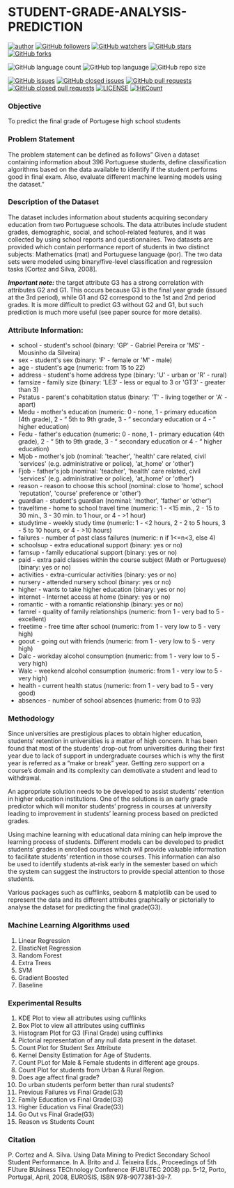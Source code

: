 # STUDENT-GRADE-ANALYSIS-PREDICTION

[![author](https://img.shields.io/badge/author-Abhishek-ff69b4.svg?style=flat-square)](https://www.linkedin.com/in/abhishekmali/)
[![GitHub followers](https://img.shields.io/github/followers/AbhishekMali21?style=social)](https://github.com/AbhishekMali21?tab=followers)
[![GitHub watchers](https://img.shields.io/github/watchers/AbhishekMali21/STUDENT-GRADE-ANALYSIS-PREDICTION?style=social)](https://github.com/AbhishekMali21/STUDENT-GRADE-ANALYSIS-PREDICTION/watchers)
[![GitHub stars](https://img.shields.io/github/stars/AbhishekMali21/STUDENT-GRADE-ANALYSIS-PREDICTION?style=social)](https://github.com/AbhishekMali21/STUDENT-GRADE-ANALYSIS-PREDICTION/stargazers)
[![GitHub forks](https://img.shields.io/github/forks/AbhishekMali21/STUDENT-GRADE-ANALYSIS-PREDICTION?style=social)](https://github.com/AbhishekMali21/STUDENT-GRADE-ANALYSIS-PREDICTION/network/members)

![GitHub language count](https://img.shields.io/github/languages/count/AbhishekMali21/STUDENT-GRADE-ANALYSIS-PREDICTION?style=flat-square)
![GitHub top language](https://img.shields.io/github/languages/top/AbhishekMali21/STUDENT-GRADE-ANALYSIS-PREDICTION?logoColor=9cf&style=flat-square)
![GitHub repo size](https://img.shields.io/github/repo-size/AbhishekMali21/STUDENT-GRADE-ANALYSIS-PREDICTION?logoColor=important&style=flat-square)

[![GitHub issues](https://img.shields.io/github/issues/AbhishekMali21/STUDENT-GRADE-ANALYSIS-PREDICTION?style=flat-square)](https://github.com/AbhishekMali21/STUDENT-GRADE-ANALYSIS-PREDICTION/issues?q=is%3Aopen+is%3Aissue)
[![GitHub closed issues](https://img.shields.io/github/issues-closed/AbhishekMali21/STUDENT-GRADE-ANALYSIS-PREDICTION?style=flat-square)](https://github.com/AbhishekMali21/STUDENT-GRADE-ANALYSIS-PREDICTION/issues?q=is%3Aissue+is%3Aclosed)
[![GitHub pull requests](https://img.shields.io/github/issues-pr/AbhishekMali21/STUDENT-GRADE-ANALYSIS-PREDICTION?logoColor=yellow&style=flat-square)](https://github.com/AbhishekMali21/STUDENT-GRADE-ANALYSIS-PREDICTION/pulls?q=is%3Aopen+is%3Apr)
[![GitHub closed pull requests](https://img.shields.io/github/issues-pr-closed/AbhishekMali21/STUDENT-GRADE-ANALYSIS-PREDICTION?logoColor=yellow&style=flat-square)](https://github.com/AbhishekMali21/STUDENT-GRADE-ANALYSIS-PREDICTION/pulls?q=is%3Apr+is%3Aclosed)
[![LICENSE](https://img.shields.io/dub/l/vibe-d.svg?style=flat-square)](https://github.com/AbhishekMali21/STUDENT-GRADE-ANALYSIS-PREDICTION/blob/master/LICENSE)
[![HitCount](http://hits.dwyl.com/AbhishekMali21/STUDENT-GRADE-ANALYSIS-PREDICTION.svg)](http://hits.dwyl.com/AbhishekMali21/STUDENT-GRADE-ANALYSIS-PREDICTION)

### Objective
To predict the final grade of Portugese high school students

### Problem Statement
The problem statement can be defined as follows” Given a dataset containing information about 396 Portuguese students, define classification algorithms based on the data available to identify if the student performs good in final exam. Also, evaluate different machine learning models using the dataset.”

### Description of the Dataset
The dataset includes information about students acquiring secondary education from two Portuguese schools. The data attributes include student grades, demographic, social, and school-related features, and it was collected by using school reports and questionnaires. Two datasets are provided which contain performance report of students in two distinct subjects: Mathematics (mat) and Portuguese language (por). The two data sets were modeled using binary/five-level classification and regression tasks [Cortez and Silva, 2008].

***Important note:*** the target attribute G3 has a strong correlation with attributes G2 and G1. This occurs because G3 is the final year grade (issued at the 3rd period), while G1 and G2 correspond to the 1st and 2nd period grades. It is more difficult to predict G3 without G2 and G1, but such prediction is much more useful (see paper source for more details).

### Attribute Information:
* school - student's school (binary: 'GP' - Gabriel Pereira or 'MS' - Mousinho da Silveira)
* sex - student's sex (binary: 'F' - female or 'M' - male)
* age - student's age (numeric: from 15 to 22)
* address - student's home address type (binary: 'U' - urban or 'R' - rural)
* famsize - family size (binary: 'LE3' - less or equal to 3 or 'GT3' - greater than 3)
* Pstatus - parent's cohabitation status (binary: 'T' - living together or 'A' - apart)
* Medu - mother's education (numeric: 0 - none, 1 - primary education (4th grade), 2 - “ 5th to 9th grade, 3 - “ secondary education or 4 - “ higher education)
* Fedu - father's education (numeric: 0 - none, 1 - primary education (4th grade), 2 - “ 5th to 9th grade, 3 - “ secondary education or 4 - “ higher education)
* Mjob - mother's job (nominal: 'teacher', 'health' care related, civil 'services' (e.g. administrative or police), 'at_home' or 'other')
* Fjob - father's job (nominal: 'teacher', 'health' care related, civil 'services' (e.g. administrative or police), 'at_home' or 'other')
* reason - reason to choose this school (nominal: close to 'home', school 'reputation', 'course' preference or 'other')
* guardian - student's guardian (nominal: 'mother', 'father' or 'other')
* traveltime - home to school travel time (numeric: 1 - <15 min., 2 - 15 to 30 min., 3 - 30 min. to 1 hour, or 4 - >1 hour)
* studytime - weekly study time (numeric: 1 - <2 hours, 2 - 2 to 5 hours, 3 - 5 to 10 hours, or 4 - >10 hours)
* failures - number of past class failures (numeric: n if 1<=n<3, else 4)
* schoolsup - extra educational support (binary: yes or no)
* famsup - family educational support (binary: yes or no)
* paid - extra paid classes within the course subject (Math or Portuguese) (binary: yes or no)
* activities - extra-curricular activities (binary: yes or no)
* nursery - attended nursery school (binary: yes or no)
* higher - wants to take higher education (binary: yes or no)
* internet - Internet access at home (binary: yes or no)
* romantic - with a romantic relationship (binary: yes or no)
* famrel - quality of family relationships (numeric: from 1 - very bad to 5 - excellent)
* freetime - free time after school (numeric: from 1 - very low to 5 - very high)
* goout - going out with friends (numeric: from 1 - very low to 5 - very high)
* Dalc - workday alcohol consumption (numeric: from 1 - very low to 5 - very high)
* Walc - weekend alcohol consumption (numeric: from 1 - very low to 5 - very high)
* health - current health status (numeric: from 1 - very bad to 5 - very good)
* absences - number of school absences (numeric: from 0 to 93)


### Methodology
Since universities are prestigious places to obtain higher education, students’ retention in universities is a matter of high concern. It has been found that most of the students’ drop-out from universities during their first year due to lack of support in undergraduate courses which is why the first year is referred as a “make or break” year. Getting zero support on a course’s domain and its complexity can demotivate a student and lead to withdrawal.

An appropriate solution needs to be developed to assist students’ retention in higher education institutions. One of the solutions is an early grade predictor which will monitor students’ progress in courses at university leading to improvement in students’ learning process based on predicted grades. 

Using machine learning with educational data mining can help improve the learning process of students. Different models can be developed to predict students’ grades in enrolled courses which will provide valuable information to facilitate students’ retention in those courses. This information can also be used to identify students at-risk early in the semester based on which the system can suggest the instructors to provide special attention to those students. 

Various packages such as cufflinks, seaborn & matplotlib can be used to represent the data and its different attributes graphically or pictorially to analyse the dataset for predicting the final grade(G3).

### Machine Learning Algorithms used
1. Linear Regression
2. ElasticNet Regression
3. Random Forest
4. Extra Trees
5. SVM
6. Gradient Boosted
7. Baseline

### Experimental Results
1. KDE Plot to view all attributes using cufflinks
2. Box Plot to view all attributes using cufflinks
3. Histogram Plot for G3 (Final Grade) using cufflinks
4. Pictorial representation of any null data present in the dataset.
5. Count Plot for Student Sex Attribute
6. Kernel Density Estimation for Age of Students.
7. Count PLot for Male & Female students in different age groups.
8. Count Plot for students from Urban & Rural Region.
9. Does age affect final grade?
10. Do urban students perform better than rural students?
11. Previous Failures vs Final Grade(G3)
12. Family Education vs Final Grade(G3)
13. Higher Education vs Final Grade(G3)
14. Go Out vs Final Grade(G3)
15. Reason vs Students Count



### Citation
P. Cortez and A. Silva. Using Data Mining to Predict Secondary School Student Performance. In A. Brito and J. Teixeira Eds., Proceedings of 5th FUture BUsiness TEChnology Conference (FUBUTEC 2008) pp. 5-12, Porto, Portugal, April, 2008, EUROSIS, ISBN 978-9077381-39-7.




